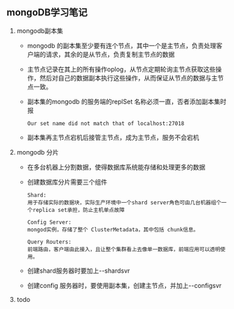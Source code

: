 ## mongoDB学习笔记

1. mongodb副本集

   - mongodb 的副本集至少要有连个节点，其中一个是主节点，负责处理客户端的请求，其余的是从节点，负责复制主节点的数据
   - 主节点记录在其上的所有操作oplog，从节点定期轮询主节点获取这些操作，然后对自己的数据副本执行这些操作，从而保证从节点的数据与主节点一致。

   - 副本集的mongodb 的服务端的replSet 名称必须一直，否者添加副本集时报

     ```
     Our set name did not match that of localhost:27018
     ```

   - 副本集再主节点宕机后接管主节点，成为主节点，服务不会宕机

  2. mongodb 分片

     - 在多台机器上分割数据，使得数据库系统能存储和处理更多的数据

     - 创建数据库分片需要三个组件

       ```
       Shard:
       用于存储实际的数据块，实际生产环境中一个shard server角色可由几台机器组个一个replica set承担，防止主机单点故障
       
       Config Server:
       mongod实例，存储了整个 ClusterMetadata，其中包括 chunk信息。
       
       Query Routers:
       前端路由，客户端由此接入，且让整个集群看上去像单一数据库，前端应用可以透明使用。
       ```

     - 创建shard服务器时要加上--shardsvr

     -  创建config 服务器时，要使用副本集，创建主节点，并加上--configsvr

  3. todo












